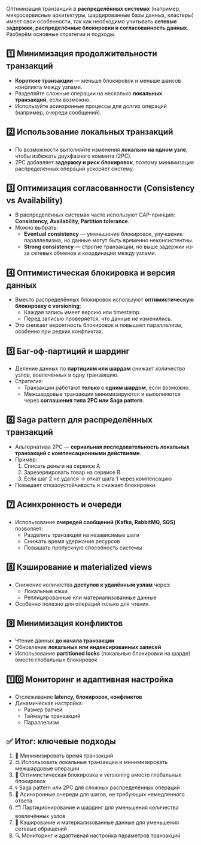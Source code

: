 Оптимизация транзакций в **распределённых системах** (например, микросервисные архитектуры, шардированные базы данных, кластеры) имеет свои особенности, так как необходимо учитывать **сетевые задержки, распределённые блокировки и согласованность данных**. Разберём основные стратегии и подходы.
## 1️⃣ Минимизация продолжительности транзакций
- **Короткие транзакции** — меньше блокировок и меньше шансов конфликта между узлами.
- Разделяйте сложные операции на несколько **локальных транзакций**, если возможно.
- Используйте асинхронные процессы для долгих операций (например, очереди сообщений).
## 2️⃣ Использование **локальных транзакций**
- По возможности выполняйте изменения **локально на одном узле**, чтобы избежать двухфазного коммита (2PC).
- 2PC добавляет **задержку и риск блокировок**, поэтому минимизация распределённых операций ускоряет систему.
## 3️⃣ Оптимизация согласованности (Consistency vs Availability)
- В распределённых системах часто используют CAP-принцип: **Consistency, Availability, Partition tolerance**.
- Можно выбрать:
    - **Eventual consistency** — уменьшение блокировок, улучшение параллелизма, но данные могут быть временно неконсистентны.
    - **Strong consistency** — строгие транзакции, но выше задержки из-за сетевых обменов и координации между узлами.
## 4️⃣ Оптимистическая блокировка и версия данных
- Вместо распределённых блокировок используют **оптимистическую блокировку с versioning**:
    - Каждая запись имеет версию или timestamp.
    - Перед записью проверяется, что данные не изменились.
- Это снижает вероятность блокировок и повышает параллелизм, особенно при редких конфликтах.
## 5️⃣ Баг-оф-партиций и шардинг
- Деление данных по **партициям или шардам** снижает количество узлов, вовлечённых в одну транзакцию.
- Стратегия:
    - Транзакции работают **только с одним шардом**, если возможно.
    - Межшардовые транзакции минимизируются и выполняются через **соглашения типа 2PC или Saga pattern**.
## 6️⃣ Saga pattern для распределённых транзакций
- Альтернатива 2PC — **сериальная последовательность локальных транзакций с компенсационными действиями**.
- Пример:
    1. Списать деньги на сервисе A
    2. Зарезервировать товар на сервисе B
    3. Если шаг 2 не удался → откат шага 1 через компенсацию
- Повышает отказоустойчивость и снижает блокировки.
## 7️⃣ Асинхронность и очереди
- Использование **очередей сообщений (Kafka, RabbitMQ, SQS)** позволяет:
    - Разделять транзакции на независимые шаги
    - Снижать время удержания ресурсов
    - Повышать пропускную способность системы
## 8️⃣ Кэширование и materialized views
- Снижение количества **доступов к удалённым узлам** через:
    - Локальные кэши
    - Реплицированные или материализованные данные
- Особенно полезно для операций только для чтения.
## 9️⃣ Минимизация конфликтов
- Чтение данных **до начала транзакции**
- Обновление **локальных или индексированных записей**
- Использование **partitioned locks** (локальные блокировки на шарде) вместо глобальных блокировок
## 1️⃣0️⃣ Мониторинг и адаптивная настройка
- Отслеживание **latency, блокировок, конфликтов**
- Динамическая настройка:
    - Размер батчей
    - Таймауты транзакций
    - Параллелизм
## ✅ Итог: ключевые подходы
1. 📏 Минимизировать время транзакций
2. ⚖ Использовать локальные транзакции и минимизировать межшардовые операции
3. 🔀 Оптимистическая блокировка и versioning вместо глобальных блокировок
4. 🌀 Saga pattern или 2PC для сложных распределённых операций
5. 🚀 Асинхронные очереди для шагов, не требующих немедленного ответа
6. 🗂 Партиционирование и шардинг для уменьшения количества вовлечённых узлов
7. 💾 Кэширование и материализованные данные для уменьшения сетевых обращений
8. 🔍 Мониторинг и адаптивная настройка параметров транзакций